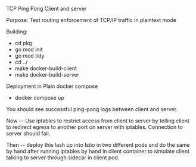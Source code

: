 TCP Ping Pong Client and server

Purpose: Test routing enforcement of TCP/IP traffic in plaintext mode

Building:
* cd pkg
* go mod init
* go mod tidy
* cd ../
* make docker-build-client
* make docker-build-server


Deployment in Plain docker compose
* docker compose up

You should see successful ping-pong logs between client and server.

Now -- Use iptables to restrict access from client to server by telling client to redirect 
   egress to another port on server with iptables. Connection to server should fail.

Then -- deploy this lash up into Istio in two different pods and do the same by hand after running 
iptables by hand  in client container to simulate client talking to server through
sidecar in client pod.